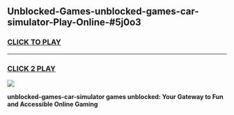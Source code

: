 
## Unblocked-Games-unblocked-games-car-simulator-Play-Online-#5j0o3
<h3>
<a href="https://premium.freeplayer.one?title=unblocked-games-car-simulator&ref=27F">CLICK TO PLAY</a></h3>
<hr>

<h3>
<a href="https://premium.freeplayer.one?title=unblocked-games-car-simulator&ref=27F">CLICK 2 PLAY</a>
  
</h3>

<a href="https://premium.freeplayer.one?title=unblocked-games-car-simulator&ref=27F"><img src="https://clearcache.store/games.png"></a>


**unblocked-games-car-simulator games unblocked: Your Gateway to Fun and Accessible Online Gaming**
